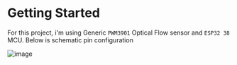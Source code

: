 # Getting Started

For this project, i'm using Generic `PWM3901` Optical Flow sensor and `ESP32 38` MCU. Below is schematic pin configuration

![image](https://github.com/user-attachments/assets/60071d70-59e5-4de1-926a-ecd6d5aab0f5)
